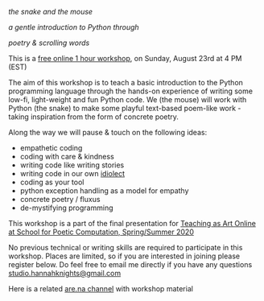 *the snake and the mouse*

*a gentle introduction to Python through*

*poetry & scrolling words*


This is a [free online 1 hour workshop](https://forms.gle/gHZB45pGu2yePvGu6), on Sunday, August 23rd at 4 PM (EST)

The aim of this workshop is to teach a basic introduction to the Python programming language through the hands-on experience of writing some low-fi, light-weight and fun Python code. We (the mouse) will work with Python (the snake) to make some playful text-based poem-like work - taking inspiration from the form of concrete poetry.

Along the way we will pause & touch on the following ideas:

* empathetic coding
* coding with care & kindness
* writing code like writing stories
* writing code in our own [idiolect](https://www.google.com/search?q=idiolect)
* coding as your tool
* python exception handling as a model for empathy
* concrete poetry / fluxus
* de-mystifying programming


This workshop is a part of the final presentation for [Teaching as Art Online at School for Poetic Computation, Spring/Summer 2020](https://sfpc.io/teachingasart-spring2020)


No previous technical or writing skills are required to participate in this workshop. Places are limited, so if you are interested in joining please register below. Do feel free to email me directly if you have any questions studio.hannahknights@gmail.com

Here is a related [are.na channel](https://www.are.na/hannah-knights/the-snake-and-the-mouse) with workshop material
